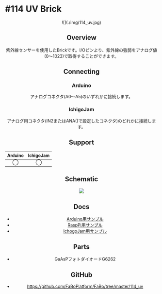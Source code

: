 # #114 UV Brick

<center>![](./img/114_uv.jpg)
<!--COLORME-->

## Overview
紫外線センサーを使用したBrickです。I/Oピンより、紫外線の強弱をアナログ値(0〜1023)で取得することができます。

## Connecting
### Arduino
アナログコネクタ(A0〜A5)のいずれかに接続します。

### IchigoJam
アナログ用コネクタ(IN2またはANA()で設定したコネクタ)のどれかに接続します。

## Support
|Arduino|IchigoJam|
|:--:|:--:|
|◯|◯|

## Schematic
![](/img/114_uv_sch.png)

## Docs

* [Arduino用サンプル](http://docs.fabo.io/fabo/arduino/brick_analog/114_brick_analog_uv.html)
* [RaspPi用サンプル](http://docs.fabo.io/fabo/rasppi/brick_analog/114_brick_analog_uv.html)
* [IchogoJam用サンプル](http://docs.fabo.io/fabo/ichigojam/brick_analog/114_brick_analog_ir_uv.html)

## Parts
- GaAsPフォトダイオードG6262

## GitHub
- https://github.com/FaBoPlatform/FaBo/tree/master/114_uv
